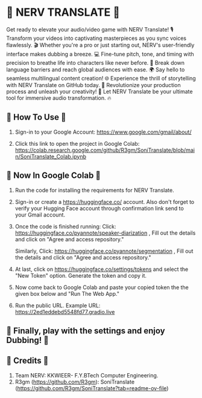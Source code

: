 # 🎥 NERV TRANSLATE 🎴
Get ready to elevate your audio/video game with NERV Translate! 🎙️ Transform your videos into captivating masterpieces as you sync voices flawlessly. 🎬 Whether you're a pro or just starting out, NERV's user-friendly interface makes dubbing a breeze. 💻 Fine-tune pitch, tone, and timing with precision to breathe life into characters like never before. 🌟 Break down language barriers and reach global audiences with ease. 🌍 Say hello to seamless multilingual content creation! 🌐 Experience the thrill of storytelling with NERV Translate on GitHub today. 🚀 Revolutionize your production process and unleash your creativity! 🎉 Let NERV Translate be your ultimate tool for immersive audio transformation. 🔥


## 🎥 How To Use 🎴
1. Sign-in to your Google Account: https://www.google.com/gmail/about/

2. Click this link to open the project in Google Colab: https://colab.research.google.com/github/R3gm/SoniTranslate/blob/main/SoniTranslate_Colab.ipynb

## 🎥 Now In Google Colab 🎴
1. Run the code for installing the requirements for NERV Translate.

2. Sign-in or create a https://huggingface.co/ account. Also don't forget to verify your Hugging Face account through confirmation link send to your Gmail account. 

3. Once the code is finished running:
   Click: https://huggingface.co/pyannote/speaker-diarization , Fill out the details and click on "Agree and access repository."

   Similarly,
   Click: https://huggingface.co/pyannote/segmentation , Fill out the details and click on "Agree and access repository."

4. At last, click on https://huggingface.co/settings/tokens and select the "New Token" option. Generate the token and copy it.

5. Now come back to Google Colab and paste your copied token the the given box below and "Run The Web App."

6. Run the public URL.
   Example URL: https://2ed1eddebd5548fd77.gradio.live


## 🎥 Finally, play with the settings and enjoy Dubbing! 🎴


## 🎥 Credits 🎴
1. Team NERV: KKWIEER- F.Y.BTech Computer Engineering.
2. R3gm (https://github.com/R3gm): SoniTranslate (https://github.com/R3gm/SoniTranslate?tab=readme-ov-file)
